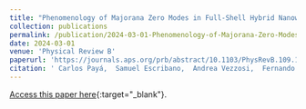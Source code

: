 ```yaml
---
title: "Phenomenology of Majorana Zero Modes in Full-Shell Hybrid Nanowires"
collection: publications
permalink: /publication/2024-03-01-Phenomenology-of-Majorana-Zero-Modes-in-Full-Shell-Hybrid-Nanowires
date: 2024-03-01
venue: 'Physical Review B'
paperurl: 'https://journals.aps.org/prb/abstract/10.1103/PhysRevB.109.115428'
citation: ' Carlos Payá,  Samuel Escribano,  Andrea Vezzosi,  Fernando Peñaranda,  Ramón Aguado,  Pablo San-Jose,  Elsa Prada,  Physical Review B 109, 115428, 2024.'
---
```

[Access this paper here](https://journals.aps.org/prb/abstract/10.1103/PhysRevB.109.115428){:target="_blank"}.
